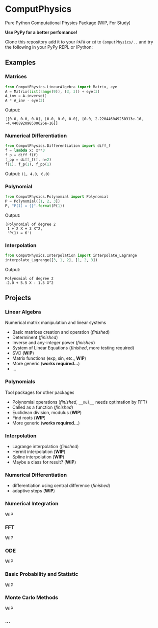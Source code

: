 # ComputPhysics
Pure Python Computational Physics Package (WIP, For Study)

**Use PyPy for a better perfomance!** 

Clone this repository add it to your `PATH` or `cd` to `ComputPhysics/..` and try the following in your PyPy REPL or IPython:

## Examples
### Matrices

```python
from ComputPhysics.LinearAlgebra import Matrix, eye
A = Matrix(list(range(9)), (3, 3)) + eye(3)
A_inv = A.inverse()
A * A_inv - eye(3)
```
Output: 
```(3,3) Matrix
[[0.0, 0.0, 0.0], [0.0, 0.0, 0.0], [0.0, 2.220446049250313e-16, -4.440892098500626e-16]]
```

### Numerical Differentiation

```python
from ComputPhysics.Differentiation import diff_f
f = lambda x: x**3
f_p = diff_f(f)
f_pp = diff_f(f, n=2)
f(1), f_p(1), f_pp(1)
```
Output: `(1, 4.0, 6.0)`

### Polynomial
```python
from ComputPhysics.Polynomial import Polynomial
P = Polynomial([1, 2, 3])
P, "P(1) = {}".format(P(1))
```
Output:
```
(Polynomial of degree 2 
 1 + 2 X + 3 X^2,
 'P(1) = 6')
```

### Interpolation
```python
from ComputPhysics.Interpolation import interpolate_Lagrange
interpolate_Lagrange([3, 1, 2], [1, 2, 3])
```
Output:
```
Polynomial of degree 2 
-2.0 + 5.5 X - 1.5 X^2
```

## Projects
### Linear Algebra
Numerical matrix manipulation and linear systems
* Basic matrices creation and operation (*finished*)
* Determinent (*finished*) 
* Inverse and any-integer power (*finished*)
* System of Linear Equations (*finished*, more testing required)
* SVD (**WIP**)
* Matrix functions (exp, sin, etc., **WIP**)
* More generic (**works required...**)
* ...

### Polynomials
Tool packages for other packages
* Polynomial operations (*finished*, `__mul__` needs optimation by FFT)
* Called as a function (*finished*)
* Euclidean division, modulus (**WIP**)
* Find roots (**WIP**)
* More generic (**works required...**)

### Interpolation
* Lagrange interpolation (*finished*)
* Hermit interpolation (**WIP**)
* Spline interpolation (**WIP**)
* Maybe a class for result? (**WIP**)

### Numerical Differentiation
* differentiation using central difference (*finished*)
* adaptive steps (**WIP**)

### Numerical Integration
WIP
### FFT
WIP
### ODE
WIP
### Basic Probability and Statistic
WIP
### Monte Carlo Methods
WIP
### ...
